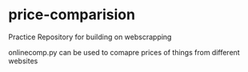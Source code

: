 # price-comparision
Practice Repository for building on webscrapping 

onlinecomp.py can be used to comapre prices of things from different websites
